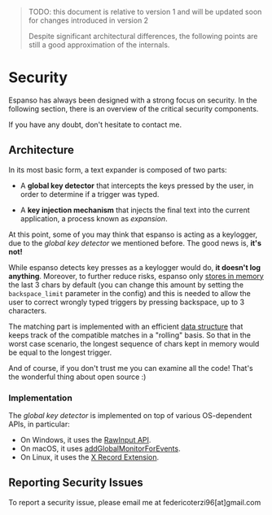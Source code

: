 > TODO: this document is relative to version 1 and will be updated soon for changes introduced in version 2
>
> Despite significant architectural differences, the following points are still a good approximation
> of the internals.

# Security

Espanso has always been designed with a strong focus on security. 
In the following section, there is an overview of the critical security
components.

If you have any doubt, don't hesitate to contact me.

## Architecture

In its most basic form, a text expander is composed of two parts:

* A **global key detector** that intercepts the keys pressed by the user, 
in order to determine if a trigger was typed.

* A **key injection mechanism** that injects the
final text into the current application, a process known as *expansion*.

At this point, some of you may think that espanso is acting as a keylogger,
due to the *global key detector* we mentioned before. The good news is, **it's not!**

While espanso detects key presses as a keylogger would do,
**it doesn't log anything**. Moreover, to further reduce risks, espanso only
[stores in memory](https://github.com/espanso/espanso/blob/dev/espanso-engine/src/process/middleware/matcher.rs#L154) 
the last 3 chars by default (you can change this amount by
setting the `backspace_limit` parameter in the config) and this is needed
to allow the user to correct wrongly typed triggers by pressing backspace,
up to 3 characters.

The matching part is implemented with an efficient [data structure](https://github.com/espanso/espanso/blob/master/espanso-match/src/rolling/matcher.rs)
that keeps track of the compatible matches in a "rolling" basis. So that in the worst case scenario,
the longest sequence of chars kept in memory would be equal to the longest trigger.

And of course, if you don't trust me you can examine all the code! That's
the wonderful thing about open source :)

### Implementation

The *global key detector* is implemented on top of various OS-dependent APIs, in particular:

* On Windows, it uses the [RawInput API](https://docs.microsoft.com/en-us/windows/win32/inputdev/raw-input).
* On macOS, it uses [addGlobalMonitorForEvents](https://developer.apple.com/documentation/appkit/nsevent/1535472-addglobalmonitorforevents).
* On Linux, it uses the [X Record Extension](https://www.x.org/releases/X11R7.6/doc/libXtst/recordlib.html).

## Reporting Security Issues

To report a security issue, please email me at federicoterzi96[at]gmail.com

